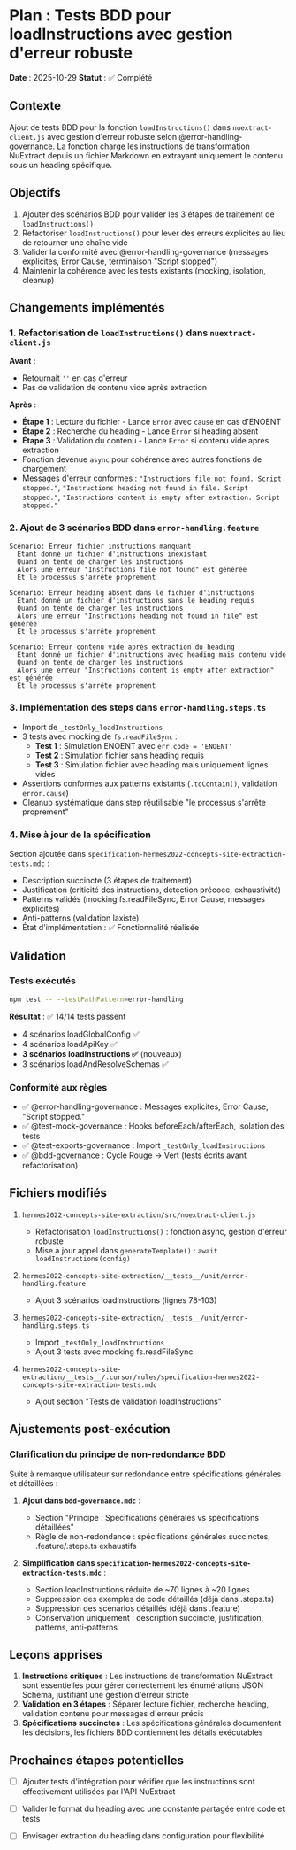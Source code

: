 # Plan : Tests BDD pour loadInstructions avec gestion d'erreur robuste

**Date** : 2025-10-29
**Statut** : ✅ Complété

## Contexte

Ajout de tests BDD pour la fonction `loadInstructions()` dans `nuextract-client.js` avec gestion d'erreur robuste selon @error-handling-governance. La fonction charge les instructions de transformation NuExtract depuis un fichier Markdown en extrayant uniquement le contenu sous un heading spécifique.

## Objectifs

1. Ajouter des scénarios BDD pour valider les 3 étapes de traitement de `loadInstructions()`
2. Refactoriser `loadInstructions()` pour lever des erreurs explicites au lieu de retourner une chaîne vide
3. Valider la conformité avec @error-handling-governance (messages explicites, Error Cause, terminaison "Script stopped")
4. Maintenir la cohérence avec les tests existants (mocking, isolation, cleanup)

## Changements implémentés

### 1. Refactorisation de `loadInstructions()` dans `nuextract-client.js`

**Avant** :
- Retournait `''` en cas d'erreur
- Pas de validation de contenu vide après extraction

**Après** :
- **Étape 1** : Lecture du fichier - Lance `Error` avec `cause` en cas d'ENOENT
- **Étape 2** : Recherche du heading - Lance `Error` si heading absent
- **Étape 3** : Validation du contenu - Lance `Error` si contenu vide après extraction
- Fonction devenue `async` pour cohérence avec autres fonctions de chargement
- Messages d'erreur conformes : `"Instructions file not found. Script stopped."`, `"Instructions heading not found in file. Script stopped."`, `"Instructions content is empty after extraction. Script stopped."`

### 2. Ajout de 3 scénarios BDD dans `error-handling.feature`

```gherkin
Scénario: Erreur fichier instructions manquant
  Etant donné un fichier d'instructions inexistant
  Quand on tente de charger les instructions
  Alors une erreur "Instructions file not found" est générée
  Et le processus s'arrête proprement

Scénario: Erreur heading absent dans le fichier d'instructions
  Etant donné un fichier d'instructions sans le heading requis
  Quand on tente de charger les instructions
  Alors une erreur "Instructions heading not found in file" est générée
  Et le processus s'arrête proprement

Scénario: Erreur contenu vide après extraction du heading
  Etant donné un fichier d'instructions avec heading mais contenu vide
  Quand on tente de charger les instructions
  Alors une erreur "Instructions content is empty after extraction" est générée
  Et le processus s'arrête proprement
```

### 3. Implémentation des steps dans `error-handling.steps.ts`

- Import de `_testOnly_loadInstructions`
- 3 tests avec mocking de `fs.readFileSync` :
  - **Test 1** : Simulation ENOENT avec `err.code = 'ENOENT'`
  - **Test 2** : Simulation fichier sans heading requis
  - **Test 3** : Simulation fichier avec heading mais uniquement lignes vides
- Assertions conformes aux patterns existants (`.toContain()`, validation `error.cause`)
- Cleanup systématique dans step réutilisable "le processus s'arrête proprement"

### 4. Mise à jour de la spécification

Section ajoutée dans `specification-hermes2022-concepts-site-extraction-tests.mdc` :
- Description succincte (3 étapes de traitement)
- Justification (criticité des instructions, détection précoce, exhaustivité)
- Patterns validés (mocking fs.readFileSync, Error Cause, messages explicites)
- Anti-patterns (validation laxiste)
- État d'implémentation : ✅ Fonctionnalité réalisée

## Validation

### Tests exécutés

```bash
npm test -- --testPathPattern=error-handling
```

**Résultat** : ✅ 14/14 tests passent

- 4 scénarios loadGlobalConfig ✅
- 4 scénarios loadApiKey ✅
- **3 scénarios loadInstructions ✅** (nouveaux)
- 3 scénarios loadAndResolveSchemas ✅

### Conformité aux règles

- ✅ @error-handling-governance : Messages explicites, Error Cause, "Script stopped."
- ✅ @test-mock-governance : Hooks beforeEach/afterEach, isolation des tests
- ✅ @test-exports-governance : Import `_testOnly_loadInstructions`
- ✅ @bdd-governance : Cycle Rouge → Vert (tests écrits avant refactorisation)

## Fichiers modifiés

1. `hermes2022-concepts-site-extraction/src/nuextract-client.js`
   - Refactorisation `loadInstructions()` : fonction async, gestion d'erreur robuste
   - Mise à jour appel dans `generateTemplate()` : `await loadInstructions(config)`

2. `hermes2022-concepts-site-extraction/__tests__/unit/error-handling.feature`
   - Ajout 3 scénarios loadInstructions (lignes 78-103)

3. `hermes2022-concepts-site-extraction/__tests__/unit/error-handling.steps.ts`
   - Import `_testOnly_loadInstructions`
   - Ajout 3 tests avec mocking fs.readFileSync

4. `hermes2022-concepts-site-extraction/__tests__/.cursor/rules/specification-hermes2022-concepts-site-extraction-tests.mdc`
   - Ajout section "Tests de validation loadInstructions"

## Ajustements post-exécution

### Clarification du principe de non-redondance BDD

Suite à remarque utilisateur sur redondance entre spécifications générales et détaillées :

1. **Ajout dans `bdd-governance.mdc`** :
   - Section "Principe : Spécifications générales vs spécifications détaillées"
   - Règle de non-redondance : spécifications générales succinctes, .feature/.steps.ts exhaustifs

2. **Simplification dans `specification-hermes2022-concepts-site-extraction-tests.mdc`** :
   - Section loadInstructions réduite de ~70 lignes à ~20 lignes
   - Suppression des exemples de code détaillés (déjà dans .steps.ts)
   - Suppression des scénarios détaillés (déjà dans .feature)
   - Conservation uniquement : description succincte, justification, patterns, anti-patterns

## Leçons apprises

1. **Instructions critiques** : Les instructions de transformation NuExtract sont essentielles pour gérer correctement les énumérations JSON Schema, justifiant une gestion d'erreur stricte
2. **Validation en 3 étapes** : Séparer lecture fichier, recherche heading, validation contenu pour messages d'erreur précis
3. **Spécifications succinctes** : Les spécifications générales documentent les décisions, les fichiers BDD contiennent les détails exécutables

## Prochaines étapes potentielles

- [ ] Ajouter tests d'intégration pour vérifier que les instructions sont effectivement utilisées par l'API NuExtract
- [ ] Valider le format du heading avec une constante partagée entre code et tests
- [ ] Envisager extraction du heading dans configuration pour flexibilité

